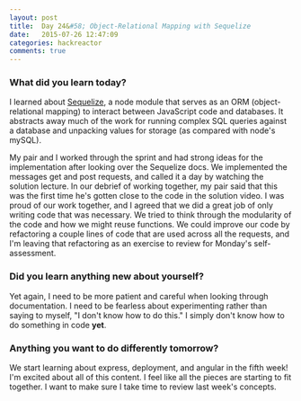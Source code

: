 ```yaml
---
layout: post
title:  Day 24&#58; Object-Relational Mapping with Sequelize
date:   2015-07-26 12:47:09
categories: hackreactor
comments: true
---
```



### What did you learn today?

I learned about [Sequelize](http://sequelize.readthedocs.org/en/latest/), a node module that serves as an ORM (object-relational mapping) to interact between JavaScript code and databases. It abstracts away much of the work for running complex SQL queries against a database and unpacking values for storage (as compared with node's mySQL).

My pair and I worked through the sprint and had strong ideas for the implementation after looking over the Sequelize docs. We implemented the messages get and post requests, and called it a day by watching the solution lecture. In our debrief of working together, my pair said that this was the first time he's gotten close to the code in the solution video. I was proud of our work together, and I agreed that we did a great job of only writing code that was necessary. We tried to think through the modularity of the code and how we might reuse functions. We could improve our code by refactoring a couple lines of code that are used across all the requests, and I'm leaving that refactoring as an exercise to review for Monday's self-assessment.

### Did you learn anything new about yourself?

Yet again, I need to be more patient and careful when looking through documentation. I need to be fearless about experimenting rather than saying to myself, "I don't know how to do this." I simply don't know how to do something in code **yet**.

### Anything you want to do differently tomorrow?

We start learning about express, deployment, and angular in the fifth week! I'm excited about all of this content. I feel like all the pieces are starting to fit together. I want to make sure I take time to review last week's concepts.
